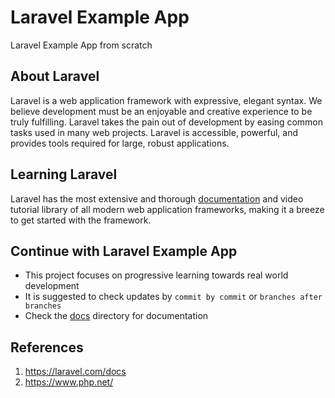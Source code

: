 # Laravel Example App

Laravel Example App from scratch

## About Laravel

Laravel is a web application framework with expressive, elegant syntax. We believe development must be an enjoyable and creative experience to be truly fulfilling. Laravel takes the pain out of development by easing common tasks used in many web projects. Laravel is accessible, powerful, and provides tools required for large, robust applications.

## Learning Laravel

Laravel has the most extensive and thorough [documentation](https://laravel.com/docs) and video tutorial library of all modern web application frameworks, making it a breeze to get started with the framework.


## Continue with Laravel Example App
- This project focuses on progressive learning towards real world development
- It is suggested to check updates by `commit by commit` or `branches after branches`
- Check the [docs](./docs/) directory for documentation

## References
1. https://laravel.com/docs
2. https://www.php.net/
